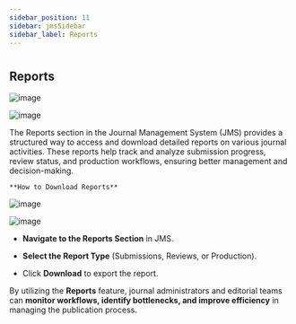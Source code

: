 ```yaml
---
sidebar_position: 11
sidebar: jmsSidebar
sidebar_label: Reports  
---
```

#

## Reports

![image](/assets/images/journal/report-1.webp)

![image](/assets/images/journal/report-2.webp)

The Reports section in the Journal Management System (JMS) provides a structured way to access and download detailed reports on various journal activities. These reports help track and analyze submission progress, review status, and production workflows, ensuring better management and decision-making.

    **How to Download Reports**

![image](/assets/images/journal/report-3.webp)

![image](/assets/images/journal/report-4.webp)

- **Navigate to the Reports Section** in JMS.

- **Select the Report Type** (Submissions, Reviews, or Production).

- Click **Download** to export the report.

By utilizing the **Reports** feature, journal administrators and editorial teams can **monitor workflows, identify bottlenecks, and improve efficiency** in managing the publication process.
